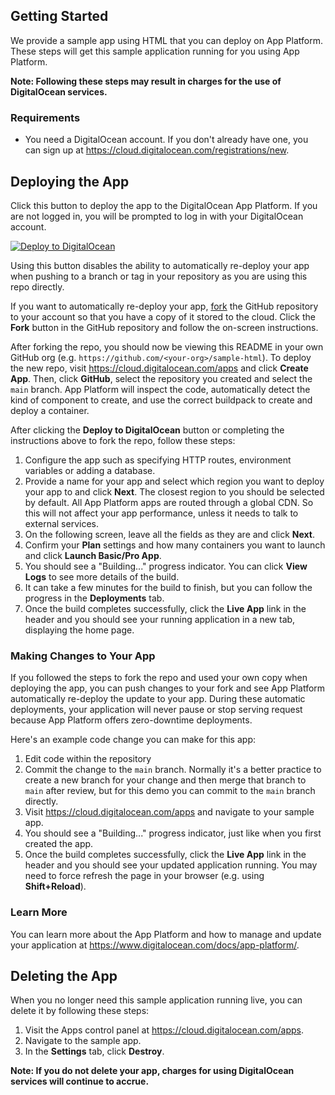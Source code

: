 ## Getting Started

We provide a sample app using HTML that you can deploy on App Platform. These steps will get this sample application running for you using App Platform.

**Note: Following these steps may result in charges for the use of DigitalOcean services.**

### Requirements

* You need a DigitalOcean account. If you don't already have one, you can sign up at https://cloud.digitalocean.com/registrations/new.

## Deploying the App

Click this button to deploy the app to the DigitalOcean App Platform. If you are not logged in, you will be prompted to log in with your DigitalOcean account.

[![Deploy to DigitalOcean](https://www.deploytodo.com/do-btn-blue.svg)](https://cloud.digitalocean.com/apps/new?repo=https://github.com/codegirl-007/brojustcode/tree/main)

Using this button disables the ability to automatically re-deploy your app when pushing to a branch or tag in your repository as you are using this repo directly.

If you want to automatically re-deploy your app, [fork](https://docs.github.com/en/github/getting-started-with-github/fork-a-repo) the GitHub repository to your account so that you have a copy of it stored to the cloud. Click the **Fork** button in the GitHub repository and follow the on-screen instructions.

After forking the repo, you should now be viewing this README in your own GitHub org (e.g. `https://github.com/<your-org>/sample-html`). To deploy the new repo, visit https://cloud.digitalocean.com/apps and click **Create App**. Then, click **GitHub**, select the repository you created and select the `main` branch. App Platform will inspect the code, automatically detect the kind of component to create, and use the correct buildpack to create and deploy a container.

After clicking the **Deploy to DigitalOcean** button or completing the instructions above to fork the repo, follow these steps:

1. Configure the app such as specifying HTTP routes, environment variables or adding a database.
1. Provide a name for your app and select which region you want to deploy your app to and click **Next**. The closest region to you should be selected by default. All App Platform apps are routed through a global CDN. So this will not affect your app performance, unless it needs to talk to external services.
1. On the following screen, leave all the fields as they are and click **Next**.
1. Confirm your **Plan** settings and how many containers you want to launch and click **Launch Basic/Pro App**.
1. You should see a "Building..." progress indicator. You can click **View Logs** to see more details of the build.
1. It can take a few minutes for the build to finish, but you can follow the progress in the **Deployments** tab.
1. Once the build completes successfully, click the **Live App** link in the header and you should see your running application in a new tab, displaying the home page.

### Making Changes to Your App

If you followed the steps to fork the repo and used your own copy when deploying the app, you can push changes to your fork and see App Platform automatically re-deploy the update to your app. During these automatic deployments, your application will never pause or stop serving request because App Platform offers zero-downtime deployments.

Here's an example code change you can make for this app:

1. Edit code within the repository
1. Commit the change to the `main` branch. Normally it's a better practice to create a new branch for your change and then merge that branch to `main` after review, but for this demo you can commit to the `main` branch directly.
1. Visit https://cloud.digitalocean.com/apps and navigate to your sample app.
1. You should see a "Building..." progress indicator, just like when you first created the app.
1. Once the build completes successfully, click the **Live App** link in the header and you should see your updated application running. You may need to force refresh the page in your browser (e.g. using **Shift+Reload**).

### Learn More

You can learn more about the App Platform and how to manage and update your application at https://www.digitalocean.com/docs/app-platform/.

## Deleting the App

When you no longer need this sample application running live, you can delete it by following these steps:
1. Visit the Apps control panel at https://cloud.digitalocean.com/apps.
2. Navigate to the sample app.
3. In the **Settings** tab, click **Destroy**.

**Note: If you do not delete your app, charges for using DigitalOcean services will continue to accrue.**
